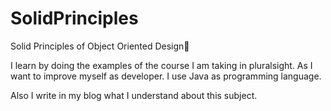 # SolidPrinciples
Solid Principles of Object Oriented Design

I learn by doing the examples of the course I am taking in pluralsight. As I want to improve myself as developer.
I use Java as programming language.

Also I write in my blog what I understand about this subject.

